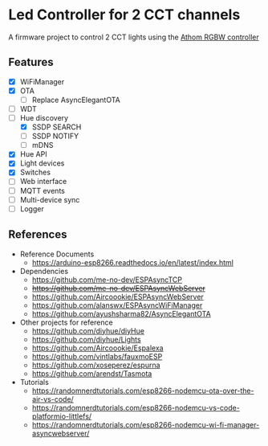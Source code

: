 # Led Controller for 2 CCT channels

A firmware project to control 2 CCT lights using the [Athom RGBW controller](https://www.athom.tech/blank-1/tasmota-rgbw-light-strip-controller)

## Features

- [X] WiFiManager
- [X] OTA
    - [ ] Replace AsyncElegantOTA
- [ ] WDT
- [ ] Hue discovery
    - [X] SSDP SEARCH
    - [ ] SSDP NOTIFY
    - [ ] mDNS
- [X] Hue API
- [X] Light devices
- [X] Switches
- [ ] Web interface
- [ ] MQTT events
- [ ] Multi-device sync
- [ ] Logger

## References

* Reference Documents
    * https://arduino-esp8266.readthedocs.io/en/latest/index.html
* Dependencies
    * https://github.com/me-no-dev/ESPAsyncTCP
    * ~~https://github.com/me-no-dev/ESPAsyncWebServer~~
    * https://github.com/Aircoookie/ESPAsyncWebServer
    * https://github.com/alanswx/ESPAsyncWiFiManager
    * https://github.com/ayushsharma82/AsyncElegantOTA
* Other projects for reference
    * https://github.com/diyhue/diyHue
    * https://github.com/diyhue/Lights
    * https://github.com/Aircoookie/Espalexa
    * https://github.com/vintlabs/fauxmoESP
    * https://github.com/xoseperez/espurna
    * https://github.com/arendst/Tasmota
* Tutorials
    * https://randomnerdtutorials.com/esp8266-nodemcu-ota-over-the-air-vs-code/
    * https://randomnerdtutorials.com/esp8266-nodemcu-vs-code-platformio-littlefs/
    * https://randomnerdtutorials.com/esp8266-nodemcu-wi-fi-manager-asyncwebserver/
